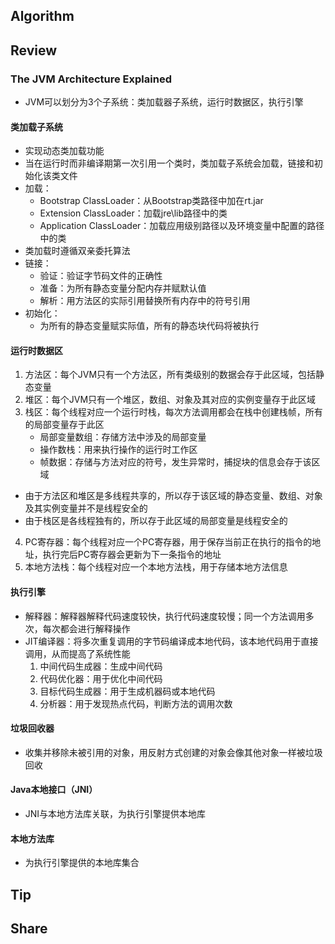 ## Algorithm

## Review
### The JVM Architecture Explained
* JVM可以划分为3个子系统：类加载器子系统，运行时数据区，执行引擎
#### 类加载子系统
* 实现动态类加载功能
* 当在运行时而非编译期第一次引用一个类时，类加载子系统会加载，链接和初始化该类文件
* 加载：
    * Bootstrap ClassLoader：从Bootstrap类路径中加在rt.jar
    * Extension ClassLoader：加载jre\lib路径中的类
    * Application ClassLoader：加载应用级别路径以及环境变量中配置的路径中的类
* 类加载时遵循双亲委托算法
* 链接：
    * 验证：验证字节码文件的正确性
    * 准备：为所有静态变量分配内存并赋默认值
    * 解析：用方法区的实际引用替换所有内存中的符号引用
* 初始化：
    * 为所有的静态变量赋实际值，所有的静态块代码将被执行
#### 运行时数据区
1. 方法区：每个JVM只有一个方法区，所有类级别的数据会存于此区域，包括静态变量
2. 堆区：每个JVM只有一个堆区，数组、对象及其对应的实例变量存于此区域
3. 栈区：每个线程对应一个运行时栈，每次方法调用都会在栈中创建栈帧，所有的局部变量存于此区
    * 局部变量数组：存储方法中涉及的局部变量
    * 操作数栈：用来执行操作的运行时工作区
    * 帧数据：存储与方法对应的符号，发生异常时，捕捉块的信息会存于该区域
* 由于方法区和堆区是多线程共享的，所以存于该区域的静态变量、数组、对象及其实例变量并不是线程安全的
* 由于栈区是各线程独有的，所以存于此区域的局部变量是线程安全的
4. PC寄存器：每个线程对应一个PC寄存器，用于保存当前正在执行的指令的地址，执行完后PC寄存器会更新为下一条指令的地址
5. 本地方法栈：每个线程对应一个本地方法栈，用于存储本地方法信息
#### 执行引擎
* 解释器：解释器解释代码速度较快，执行代码速度较慢；同一个方法调用多次，每次都会进行解释操作
* JIT编译器：将多次重复调用的字节码编译成本地代码，该本地代码用于直接调用，从而提高了系统性能
    1. 中间代码生成器：生成中间代码
    2. 代码优化器：用于优化中间代码
    3. 目标代码生成器：用于生成机器码或本地代码
    4. 分析器：用于发现热点代码，判断方法的调用次数
#### 垃圾回收器
* 收集并移除未被引用的对象，用反射方式创建的对象会像其他对象一样被垃圾回收
#### Java本地接口（JNI）
* JNI与本地方法库关联，为执行引擎提供本地库
#### 本地方法库
* 为执行引擎提供的本地库集合
## Tip

## Share
